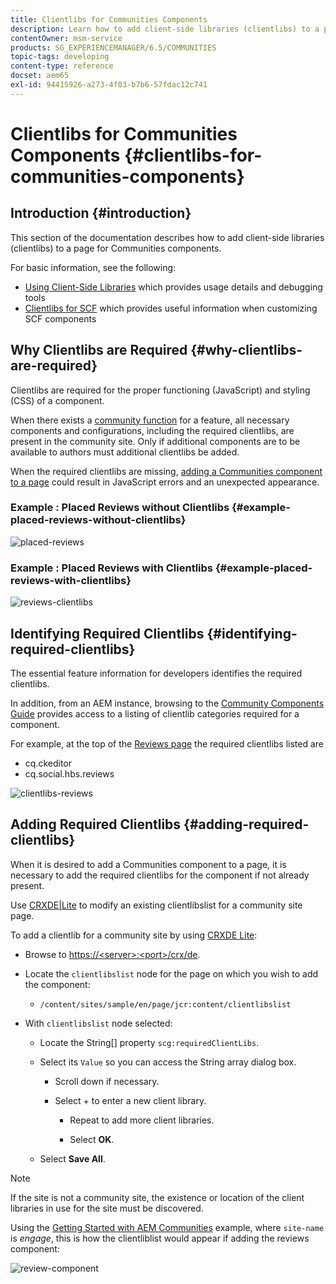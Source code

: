 ```yaml
---
title: Clientlibs for Communities Components
description: Learn how to add client-side libraries (clientlibs) to a page so you can gather usage details and use debugging tools for Communities components.
contentOwner: msm-service
products: SG_EXPERIENCEMANAGER/6.5/COMMUNITIES
topic-tags: developing
content-type: reference
docset: aem65
exl-id: 94415926-a273-4f03-b7b6-57fdac12c741
---
```

# Clientlibs for Communities Components {#clientlibs-for-communities-components}

## Introduction {#introduction}

This section of the documentation describes how to add client-side libraries (clientlibs) to a page for Communities components.

For basic information, see the following:

* [Using Client-Side Libraries](/help/sites-developing/clientlibs.md) which provides usage details and debugging tools
* [Clientlibs for SCF](/help/communities/client-customize.md#clientlibs) which provides useful information when customizing SCF components


## Why Clientlibs are Required {#why-clientlibs-are-required}

Clientlibs are required for the proper functioning (JavaScript) and styling (CSS) of a component.

When there exists a [community function](/help/communities/functions.md) for a feature, all necessary components and configurations, including the required clientlibs, are present in the community site. Only if additional components are to be available to authors must additional clientlibs be added.

When the required clientlibs are missing, [adding a Communities component to a page](/help/communities/author-communities.md) could result in JavaScript errors and an unexpected appearance.

### Example : Placed Reviews without Clientlibs {#example-placed-reviews-without-clientlibs}

![placed-reviews](assets/placed-reviews.png)

### Example : Placed Reviews with Clientlibs {#example-placed-reviews-with-clientlibs}

![reviews-clientlibs](assets/reviews-clientlibs.png)

## Identifying Required Clientlibs {#identifying-required-clientlibs}

The essential feature information for developers identifies the required clientlibs.

In addition, from an AEM instance, browsing to the [Community Components Guide](/help/communities/components-guide.md) provides access to a listing of clientlib categories required for a component.

For example, at the top of the [Reviews page](https://localhost:4502/content/community-components/en/reviews.html) the required clientlibs listed are

* cq.ckeditor
* cq.social.hbs.reviews

![clientlibs-reviews](assets/clientlibs-reviews.png)

## Adding Required Clientlibs {#adding-required-clientlibs}

When it is desired to add a Communities component to a page, it is necessary to add the required clientlibs for the component if not already present.

Use [CRXDE|Lite](#using-crxde-lite) to modify an existing clientlibslist for a community site page.

To add a clientlib for a community site by using [CRXDE Lite](/help/sites-developing/developing-with-crxde-lite.md):

* Browse to [https://&lt;server&gt;:&lt;port&gt;/crx/de](https://localhost:4502/crx/de).
* Locate the `clientlibslist` node for the page on which you wish to add the component:

  * `/content/sites/sample/en/page/jcr:content/clientlibslist`

* With `clientlibslist` node selected:

  * Locate the String[] property `scg:requiredClientLibs`.
  * Select its `Value` so you can access the String array dialog box.

    * Scroll down if necessary.
    * Select + to enter a new client library.

      * Repeat to add more client libraries.

      * Select **OK**.

  * Select **Save All**.

>[!NOTE]
>
>If the site is not a community site, the existence or location of the client libraries in use for the site must be discovered.

Using the [Getting Started with AEM Communities](/help/communities/getting-started.md) example, where `site-name` is *engage*, this is how the clientliblist would appear if adding the reviews component:

![review-component](assets/review-component.png)
